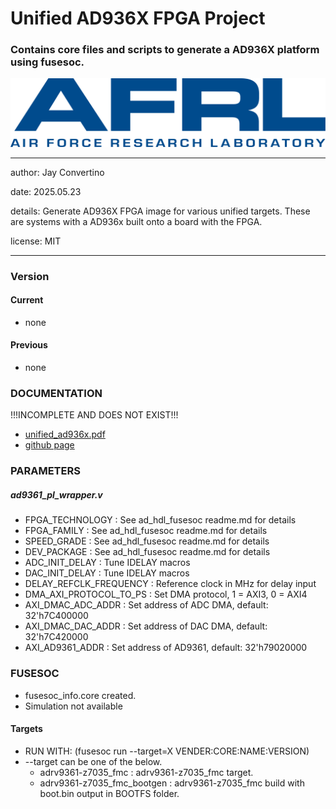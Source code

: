 # Unified AD936X FPGA Project
### Contains core files and scripts to generate a AD936X platform using fusesoc.

![image](docs/manual/img/AFRL.png)

---

   author: Jay Convertino

   date: 2025.05.23

   details: Generate AD936X FPGA image for various unified targets. These are systems with a AD936x built onto a board with the FPGA.

   license: MIT

---

### Version
#### Current
  - none

#### Previous
  - none

### DOCUMENTATION
  !!!INCOMPLETE AND DOES NOT EXIST!!!

  - [unified_ad936x.pdf](docs/manual/unified_ad936x.pdf)
  - [github page](https://johnathan-convertino-afrl.github.io/unified_ad936x)

### PARAMETERS
##### ad9361_pl_wrapper.v
  * FPGA_TECHNOLOGY : See ad_hdl_fusesoc readme.md for details
  * FPGA_FAMILY : See ad_hdl_fusesoc readme.md for details
  * SPEED_GRADE : See ad_hdl_fusesoc readme.md for details
  * DEV_PACKAGE : See ad_hdl_fusesoc readme.md for details
  * ADC_INIT_DELAY : Tune IDELAY macros
  * DAC_INIT_DELAY : Tune IDELAY macros
  * DELAY_REFCLK_FREQUENCY : Reference clock in MHz for delay input
  * DMA_AXI_PROTOCOL_TO_PS : Set DMA protocol, 1 = AXI3, 0 = AXI4
  * AXI_DMAC_ADC_ADDR : Set address of ADC DMA, default: 32'h7C400000
  * AXI_DMAC_DAC_ADDR : Set address of DAC DMA, default: 32'h7C420000
  * AXI_AD9361_ADDR : Set address of AD9361, default: 32'h79020000

### FUSESOC

* fusesoc_info.core created.
* Simulation not available

#### Targets

* RUN WITH: (fusesoc run --target=X VENDER:CORE:NAME:VERSION)
* --target can be one of the below.
  - adrv9361-z7035_fmc         : adrv9361-z7035_fmc target.
  - adrv9361-z7035_fmc_bootgen : adrv9361-z7035_fmc build with boot.bin output in BOOTFS folder.


